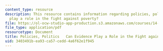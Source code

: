 ```yaml
---
content_type: resource
description: This resource contains information regarding policies, politics can evidence
  play a role in the fight against poverty?
file: https://ol-ocw-studio-app-production.s3.amazonaws.com/courses/14-73-the-challenge-of-world-poverty-spring-2011/3403491bea93ca57cedd4a6f62e1f945_MIT14_73S11_Lec25_slides.pdf
file_type: application/pdf
resourcetype: Document
title: Policies, Politics   Can Evidence Play a Role in the Fight against Poverty?
uid: 3403491b-ea93-ca57-cedd-4a6f62e1f945
---
```

